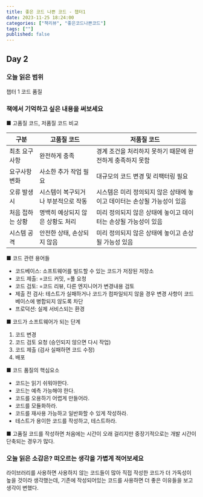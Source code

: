 ```yaml
---
title: 좋은 코드 나쁜 코드 - 챕터1
date: 2023-11-25 18:24:00
categories: ["책리뷰", "좋은코드나쁜코드"]
tags: [""]
published: false
---
```


## Day 2

### 오늘 읽은 범위

챕터 1 코드 품질

### 책에서 기억하고 싶은 내용을 써보세요

■ 고품질 코드, 저품질 코드 비교

| 구분             | 고품질 코드                         | 저품질 코드                                                             |
| ---------------- | ----------------------------------- | ----------------------------------------------------------------------- |
| 최초 요구사항    | 완전하게 충족                       | 경계 조건을 처리하지 못하기 때문에 완전하게 충족하지 못함               |
| 요구사항 변화    | 사소한 추가 작업 필요               | 대규모의 코드 변경 및 리팩터링 필요                                     |
| 오류 발생 시     | 시스템이 복구되거나 부분적으로 작동 | 시스템은 미리 정의되지 않은 상태에 놓이고 데이터는 손상될 가능성이 있음 |
| 처음 접하는 상황 | 명백히 예상되지 않은 상황도 처리    | 미리 정의되지 않은 상태에 놓이고 데이터는 손상될 가능성이 있음          |
| 시스템 공격      | 안전한 상태, 손상되지 않음          | 미리 정의되지 않은 상태에 놓이고 손상될 가능성 있음                     |

■ 코드 관련 용어들

- 코드베이스: 소프트웨어를 빌드할 수 있는 코드가 저장된 저장소
- 코드 제출: =코드 커밋, =풀 요청
- 코드 검토: =코드 리뷰, 다른 엔지니어가 변경내용 검토
- 제출 전 검사: 테스트가 실패하거나 코드가 컴파일되지 않을 경우 변경 사항이 코드베이스에 병합되지 않도록 차단
- 프로덕션: 실제 서비스되는 환경

■ 코드가 소프트웨어가 되는 단계

1. 코드 변경
2. 코드 검토 요청 (승인되지 않으면 다시 작업)
3. 코드 제출 (검사 실패하면 코드 수정)
4. 배포

■ 코드 품질의 핵심요소

- 코드는 읽기 쉬워야한다.
- 코드는 예측 가능해야 한다.
- 코드를 오용하기 어렵게 만들어라.
- 코드를 모듈화하라.
- 코드를 재사용 가능하고 일반화할 수 있게 작성하라.
- 테스트가 용이한 코드를 작성하고, 테스트하라.

■ 고품질 코드를 작성하면 처음에는 시간이 오래 걸리지만 중장기적으로는 개발 시간이 단축되는 경우가 많다.

### 오늘 읽은 소감은? 떠오르는 생각을 가볍게 적어보세요

라이브러리를 사용하면 사용하지 않는 코드들이 많아 직접 작성한 코드가 더 가독성이 높을 것이라 생각했는데, 기존에 작성되어있는 코드를 사용하면 더 좋은 이유들을 보고 생각이 변했다.

